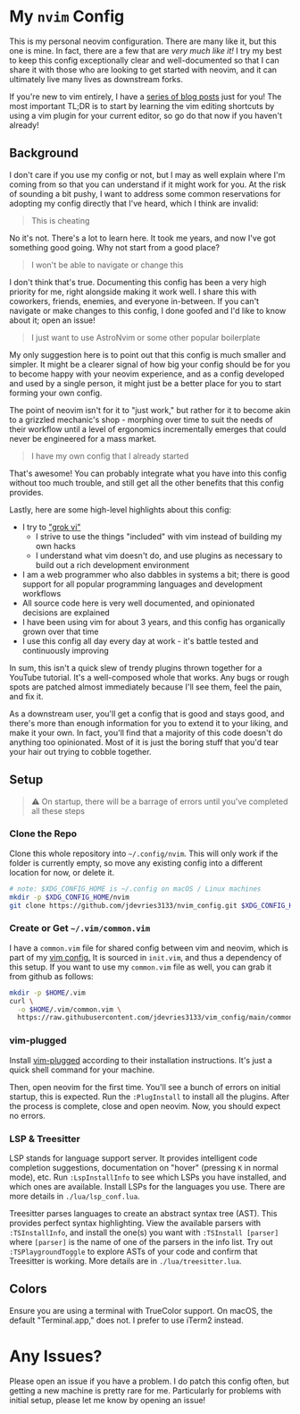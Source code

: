 # My `nvim` Config

This is my personal neovim configuration. There are many like it, but this one
is mine. In fact, there are a few that are _very much like it!_ I try my best
to keep this config exceptionally clear and well-documented so that I can share
it with those who are looking to get started with neovim, and it can ultimately
live many lives as downstream forks.

If you're new to vim entirely, I have a [series of blog
posts](https://jackdevries.com/post/vimTutorial) just for you! The most
important TL;DR is to start by learning the vim editing shortcuts by using a
vim plugin for your current editor, so go do that now if you haven't already!

## Background

I don't care if you use my config or not, but I may as well explain where I'm
coming from so that you can understand if it might work for you. At the risk of
sounding a bit pushy, I want to address some common reservations for adopting
my config directly that I've heard, which I think are invalid:

> This is cheating

No it's not. There's a lot to learn here. It took me years, and now I've got
something good going. Why not start from a good place?

> I won't be able to navigate or change this

I don't think that's true. Documenting this config has been a very high
priority for me, right alongside making it work well. I share this with
coworkers, friends, enemies, and everyone in-between. If you can't navigate or
make changes to this config, I done goofed and I'd like to know about it; open
an issue!

> I just want to use AstroNvim or some other popular boilerplate

My only suggestion here is to point out that this config is much smaller and
simpler. It might be a clearer signal of how big your config should be for you
to become happy with your neovim experience, and as a config developed and used
by a single person, it might just be a better place for you to start forming
your own config.

The point of neovim isn't for it to "just work," but rather for it to become
akin to a grizzled mechanic's shop - morphing over time to suit the needs of
their workflow until a level of ergonomics incrementally emerges that could
never be engineered for a mass market.

> I have my own config that I already started

That's awesome! You can probably integrate what you have into this config
without too much trouble, and still get all the other benefits that this config
provides.

Lastly, here are some high-level highlights about this config:

- I try to ["grok vi"](https://stackoverflow.com/a/1220118)
  - I strive to use the things "included" with vim instead of building my own
    hacks
  - I understand what vim doesn't do, and use plugins as necessary to build out
    a rich development environment
- I am a web programmer who also dabbles in systems a bit; there is good
  support for all popular programming languages and development workflows
- All source code here is very well documented, and opinionated decisions are
  explained
- I have been using vim for about 3 years, and this config has organically
  grown over that time
- I use this config all day every day at work - it's battle tested and
  continuously improving

In sum, this isn't a quick slew of trendy plugins thrown together for a YouTube
tutorial. It's a well-composed whole that works. Any bugs or rough spots are
patched almost immediately because I'll see them, feel the pain, and fix it.

As a downstream user, you'll get a config that is good and stays good, and
there's more than enough information for you to extend it to your liking, and
make it your own. In fact, you'll find that a majority of this code doesn't do
anything too opinionated. Most of it is just the boring stuff that you'd tear
your hair out trying to cobble together.

## Setup

> ⚠️ On startup, there will be a barrage of errors until you've completed all
> these steps

### Clone the Repo

Clone this whole repository into `~/.config/nvim`. This will only work if the
folder is currently empty, so move any existing config into a different
location for now, or delete it.

```bash
# note: $XDG_CONFIG_HOME is ~/.config on macOS / Linux machines
mkdir -p $XDG_CONFIG_HOME/nvim
git clone https://github.com/jdevries3133/nvim_config.git $XDG_CONFIG_HOME/nvim
```

### Create or Get `~/.vim/common.vim`

I have a `common.vim` file for shared config between vim and neovim, which is
part of my [vim config.](https://github.com/jdevries3133/vim_config) It is
sourced in `init.vim`, and thus a dependency of this setup. If you want to use
my `common.vim` file as well, you can grab it from github as follows:

```bash
mkdir -p $HOME/.vim
curl \
  -o $HOME/.vim/common.vim \
  https://raw.githubusercontent.com/jdevries3133/vim_config/main/common.vim
```

### vim-plugged

Install [vim-plugged](https://github.com/junegunn/vim-plug) according to their
installation instructions. It's just a quick shell command for your machine.

Then, open neovim for the first time. You'll see a bunch of errors on initial
startup, this is expected. Run the `:PlugInstall` to install all the plugins.
After the process is complete, close and open neovim. Now, you should expect no
errors.

### LSP & Treesitter

LSP stands for language support server. It provides intelligent code completion
suggestions, documentation on "hover" (pressing `K` in normal mode), etc. Run
`:LspInstallInfo` to see which LSPs you have installed, and which ones are
available. Install LSPs for the languages you use. There are more details in
`./lua/lsp_conf.lua`.

Treesitter parses languages to create an abstract syntax tree (AST). This
provides perfect syntax highlighting. View the available parsers with
`:TSInstallInfo`, and install the one(s) you want with `:TSInstall [parser]`
where `[parser]` is the name of one of the parsers in the info list. Try out
`:TSPlaygroundToggle` to explore ASTs of your code and confirm that Treesitter
is working. More details are in `./lua/treesitter.lua`.

## Colors

Ensure you are using a terminal with TrueColor support. On macOS, the default
"Terminal.app," does not. I prefer to use iTerm2 instead.

# Any Issues?

Please open an issue if you have a problem. I do patch this config often, but
getting a new machine is pretty rare for me. Particularly for problems with
initial setup, please let me know by opening an issue!
